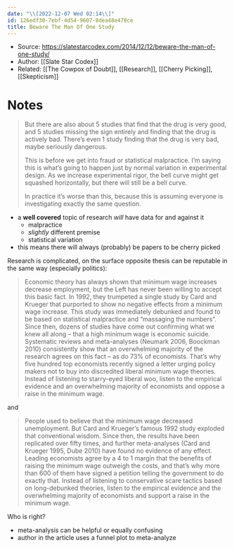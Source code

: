 ```yaml
---
date: "\\[2022-12-07 Wed 02:14\\]"
id: 126edf30-7ebf-4d54-9607-8dea48e478ce
title: Beware The Man Of One Study
---
```


- Source: <https://slatestarcodex.com/2014/12/12/beware-the-man-of-one-study/>
- Author: [[Slate Star Codex]]
- Related: [[The Cowpox of Doubt]], [[Research]], [[Cherry Picking]], [[Skepticism]]

# Notes

> But there are also about 5 studies that find that the drug is very good, and 5 studies missing the sign entirely and finding that the drug is actively bad. There’s even 1 study finding that the drug is very bad, maybe seriously dangerous.
>
> This is before we get into fraud or statistical malpractice. I’m saying this is what’s going to happen just by normal variation in experimental design. As we increase experimental rigor, the bell curve might get squashed horizontally, but there will still be a bell curve.
>
> In practice it’s worse than this, because this is assuming everyone is investigating exactly the same question.

- a **well covered** topic of research *will* have data for and against it
  - malpractice
  - *slightly* different premise
  - statistical variation
- this means there will always (probably) be papers to be cherry picked

Research is complicated, on the surface opposite thesis can be reputable in the same way (especially politics):

> Economic theory has always shown that minimum wage increases decrease employment, but the Left has never been willing to accept this basic fact. In 1992, they trumpeted a single study by Card and Krueger that purported to show no negative effects from a minimum wage increase. This study was immediately debunked and found to be based on statistical malpractice and “massaging the numbers”. Since then, dozens of studies have come out confirming what we knew all along – that a high minimum wage is economic suicide. Systematic reviews and meta-analyses (Neumark 2006, Boockman 2010) consistently show that an overwhelming majority of the research agrees on this fact – as do 73% of economists. That’s why five hundred top economists recently signed a letter urging policy makers not to buy into discredited liberal minimum wage theories. Instead of listening to starry-eyed liberal woo, listen to the empirical evidence and an overwhelming majority of economists and oppose a raise in the minimum wage.

and

> People used to believe that the minimum wage decreased unemployment. But Card and Krueger’s famous 1992 study exploded that conventional wisdom. Since then, the results have been replicated over fifty times, and further meta-analyses (Card and Krueger 1995, Dube 2010) have found no evidence of any effect. Leading economists agree by a 4 to 1 margin that the benefits of raising the minimum wage outweigh the costs, and that’s why more than 600 of them have signed a petition telling the government to do exactly that. Instead of listening to conservative scare tactics based on long-debunked theories, listen to the empirical evidence and the overwhelming majority of economists and support a raise in the minimum wage.

Who is right?

- meta-analysis can be helpful or equally confusing
- author in the article uses a funnel plot to meta-analyze
